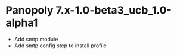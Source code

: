 Panopoly 7.x-1.0-beta3_ucb_1.0-alpha1
=====================================
* Add smtp module
* Add smtp config step to install profile